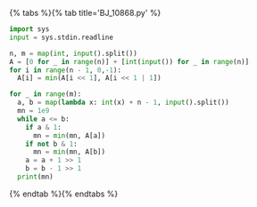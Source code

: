 {% tabs %}{% tab title='BJ_10868.py' %}

```py
import sys
input = sys.stdin.readline

n, m = map(int, input().split())
A = [0 for _ in range(n)] + [int(input()) for _ in range(n)]
for i in range(n - 1, 0,-1):
  A[i] = min(A[i << 1], A[i << 1 | 1])

for _ in range(m):
  a, b = map(lambda x: int(x) + n - 1, input().split())
  mn = 1e9
  while a <= b:
    if a & 1:
      mn = min(mn, A[a])
    if not b & 1:
      mn = min(mn, A[b])
    a = a + 1 >> 1
    b = b - 1 >> 1
  print(mn)
```

{% endtab %}{% endtabs %}

